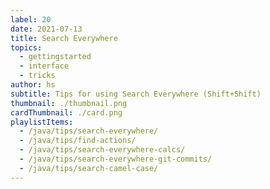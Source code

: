```yaml
---
label: 20
date: 2021-07-13
title: Search Everywhere
topics:
  - gettingstarted
  - interface
  - tricks
author: hs
subtitle: Tips for using Search Everywhere (Shift+Shift)
thumbnail: ./thumbnail.png
cardThumbnail: ./card.png
playlistItems:
  - /java/tips/search-everywhere/
  - /java/tips/find-actions/
  - /java/tips/search-everywhere-calcs/
  - /java/tips/search-everywhere-git-commits/
  - /java/tips/search-camel-case/
---
```

